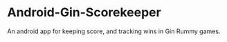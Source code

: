 Android-Gin-Scorekeeper
=======================

An android app for keeping score, and tracking wins in Gin Rummy games. 
